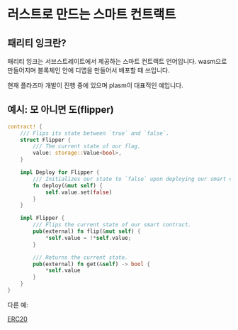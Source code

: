 # 러스트로 만드는 스마트 컨트랙트

## 패리티 잉크란?

패리티 잉크는 서브스트레이트에서 제공하는 스마트 컨트랙트 언어입니다.
wasm으로 만들어지며 블록체인 안에 디앱을 만들어서 배포할 때 쓰입니다.

현재 플라즈마 개발이 진행 중에 있으며 plasm이 대표적인 예입니다.

## 예시: 모 아니면 도(flipper)

```rust
contract! {
    /// Flips its state between `true` and `false`.
    struct Flipper {
        /// The current state of our flag.
        value: storage::Value<bool>,
    }

    impl Deploy for Flipper {
        /// Initializes our state to `false` upon deploying our smart contract.
        fn deploy(&mut self) {
            self.value.set(false)
        }
    }

    impl Flipper {
        /// Flips the current state of our smart contract.
        pub(external) fn flip(&mut self) {
            *self.value = !*self.value;
        }

        /// Returns the current state.
        pub(external) fn get(&self) -> bool {
            *self.value
        }
    }
}
```

다른 예:

[ERC20](https://github.com/paritytech/ink/blob/master/examples/lang/erc20/src/lib.rs)
